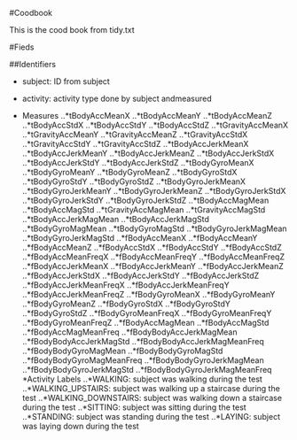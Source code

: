 #Coodbook

This is the cood book from tidy.txt

#Fieds

##Identifiers
* subject: ID from subject
* activity: activity type done by subject andmeasured

* Measures
..*tBodyAccMeanX
..*tBodyAccMeanY
..*tBodyAccMeanZ
..*tBodyAccStdX
..*tBodyAccStdY
..*tBodyAccStdZ
..*tGravityAccMeanX
..*tGravityAccMeanY
..*tGravityAccMeanZ
..*tGravityAccStdX
..*tGravityAccStdY
..*tGravityAccStdZ
..*tBodyAccJerkMeanX
..*tBodyAccJerkMeanY
..*tBodyAccJerkMeanZ
..*tBodyAccJerkStdX
..*tBodyAccJerkStdY
..*tBodyAccJerkStdZ
..*tBodyGyroMeanX
..*tBodyGyroMeanY
..*tBodyGyroMeanZ
..*tBodyGyroStdX
..*tBodyGyroStdY
..*tBodyGyroStdZ
..*tBodyGyroJerkMeanX
..*tBodyGyroJerkMeanY
..*tBodyGyroJerkMeanZ
..*tBodyGyroJerkStdX
..*tBodyGyroJerkStdY
..*tBodyGyroJerkStdZ
..*tBodyAccMagMean
..*tBodyAccMagStd
..*tGravityAccMagMean
..*tGravityAccMagStd
..*tBodyAccJerkMagMean
..*tBodyAccJerkMagStd
..*tBodyGyroMagMean
..*tBodyGyroMagStd
..*tBodyGyroJerkMagMean
..*tBodyGyroJerkMagStd
..*fBodyAccMeanX
..*fBodyAccMeanY
..*fBodyAccMeanZ
..*fBodyAccStdX
..*fBodyAccStdY
..*fBodyAccStdZ
..*fBodyAccMeanFreqX
..*fBodyAccMeanFreqY
..*fBodyAccMeanFreqZ
..*fBodyAccJerkMeanX
..*fBodyAccJerkMeanY
..*fBodyAccJerkMeanZ
..*fBodyAccJerkStdX
..*fBodyAccJerkStdY
..*fBodyAccJerkStdZ
..*fBodyAccJerkMeanFreqX
..*fBodyAccJerkMeanFreqY
..*fBodyAccJerkMeanFreqZ
..*fBodyGyroMeanX
..*fBodyGyroMeanY
..*fBodyGyroMeanZ
..*fBodyGyroStdX
..*fBodyGyroStdY
..*fBodyGyroStdZ
..*fBodyGyroMeanFreqX
..*fBodyGyroMeanFreqY
..*fBodyGyroMeanFreqZ
..*fBodyAccMagMean
..*fBodyAccMagStd
..*fBodyAccMagMeanFreq
..*fBodyBodyAccJerkMagMean
..*fBodyBodyAccJerkMagStd
..*fBodyBodyAccJerkMagMeanFreq
..*fBodyBodyGyroMagMean
..*fBodyBodyGyroMagStd
..*fBodyBodyGyroMagMeanFreq
..*fBodyBodyGyroJerkMagMean
..*fBodyBodyGyroJerkMagStd
..*fBodyBodyGyroJerkMagMeanFreq
*Activity Labels
..*WALKING: subject was walking during the test
..*WALKING_UPSTAIRS: subject was walking up a staircase during the test
..*WALKING_DOWNSTAIRS: subject was walking down a staircase during the test
..*SITTING: subject was sitting during the test
..*STANDING: subject was standing during the test
..*LAYING: subject was laying down during the test








